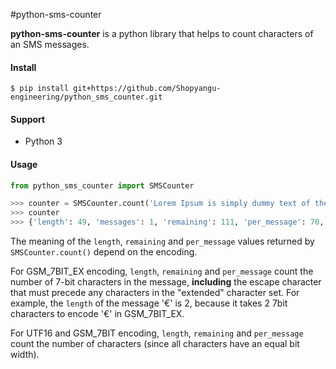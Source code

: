 #python-sms-counter

**python-sms-counter** is a python library that helps to count characters of an SMS messages.



#### Install
```
$ pip install git+https://github.com/Shopyangu-engineering/python_sms_counter.git
```

#### Support
* Python 3


#### Usage
```python
from python_sms_counter import SMSCounter

>>> counter = SMSCounter.count('Lorem Ipsum is simply dummy text of the printing.');
>>> counter
>>> {'length': 49, 'messages': 1, 'remaining': 111, 'per_message': 70, 'encoding': 'GSM_7BIT'}

```


The meaning of the `length`, `remaining` and `per_message` values returned by `SMSCounter.count()` depend on the encoding. 

For GSM_7BIT_EX encoding, `length`, `remaining` and `per_message` count the number of 7-bit characters in the message, __including__ the escape character that must precede any characters in the "extended" character set. For example, the `length` of the message '€' is 2, because it takes 2 7bit characters to encode '€' in GSM_7BIT_EX.

For UTF16 and GSM_7BIT encoding, `length`, `remaining` and `per_message` count the number of characters (since all characters have an equal bit width).